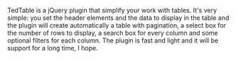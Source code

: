 TedTable is a jQuery plugin that simplify your work with tables.
It's very simple: you set the header elements and the data to display in the table and the plugin will create automatically a table with pagination, a select box for the number of rows to display, a search box for every column and some optional filters for each column.
The plugin is fast and light and it will be support for a long time, I hope.